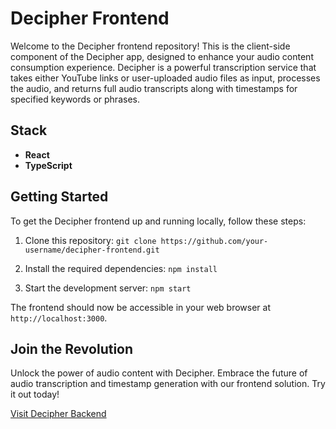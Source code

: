 # Decipher Frontend

Welcome to the Decipher frontend repository! This is the client-side component of the Decipher app, designed to enhance your audio content consumption experience. Decipher is a powerful transcription service that takes either YouTube links or user-uploaded audio files as input, processes the audio, and returns full audio transcripts along with timestamps for specified keywords or phrases.

## Stack

- **React**
- **TypeScript**

## Getting Started

To get the Decipher frontend up and running locally, follow these steps:

1. Clone this repository:
```git clone https://github.com/your-username/decipher-frontend.git```

2. Install the required dependencies:
```npm install```

4. Start the development server:
```npm start```

The frontend should now be accessible in your web browser at `http://localhost:3000`.

## Join the Revolution

Unlock the power of audio content with Decipher. Embrace the future of audio transcription and timestamp generation with our frontend solution. Try it out today!

[Visit Decipher Backend](https://github.com/christopher-noble/decipher-backend)



